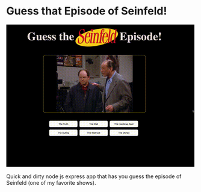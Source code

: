 # Guess that Episode of Seinfeld!
![](public/media/kramer.gif)

Quick and dirty node js express app that has you guess the episode of Seinfeld (one of my favorite shows). 